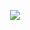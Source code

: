 <p align="center">
  <img src="https://api.boot.dev/v1/users/public/e278fe7b-23dd-4c77-9891-7dab288813ea/thumbnail" >
</p>
